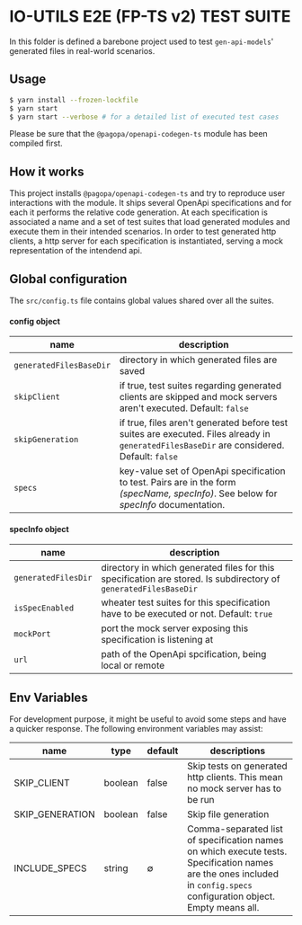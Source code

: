 # IO-UTILS E2E (FP-TS v2) TEST SUITE
In this folder is defined a barebone project used to test `gen-api-models`' generated files in real-world scenarios. 

## Usage

```sh
$ yarn install --frozen-lockfile
$ yarn start
$ yarn start --verbose # for a detailed list of executed test cases
```

Please be sure that the `@pagopa/openapi-codegen-ts` module has been compiled first.

## How it works

This project installs `@pagopa/openapi-codegen-ts` and try to reproduce user interactions with the module. It ships several OpenApi specifications and for each it performs the relative code generation. At each specification is associated a name and a set of test suites that load generated modules and execute them in their intended scenarios. In order to test generated http clients, a http server for each specification is instantiated, serving a mock representation of the intendend api.

## Global configuration

The `src/config.ts` file contains global values shared over all the suites. 

#### config object
| name | description
|-|-|
| `generatedFilesBaseDir` | directory in which generated files are saved
| `skipClient` |  if true, test suites regarding generated clients are skipped and mock servers aren't executed. Default: `false`
| `skipGeneration` |  if true, files aren't generated before test suites are executed. Files already in `generatedFilesBaseDir` are considered. Default: `false`
| `specs` | key-value set of OpenApi specification to test. Pairs are in the form _(specName, specInfo)_. See below for _specInfo_ documentation.

#### specInfo object
| name | description
|-|-|
|`generatedFilesDir`| directory in which generated files for this specification are stored. Is subdirectory of `generatedFilesBaseDir` |
|`isSpecEnabled`| wheater test suites for this specification have to be executed or not. Default: `true`
|`mockPort`| port the mock server exposing this specification is listening at |
|`url`| path of the OpenApi spcification, being local or remote |



## Env Variables

For development purpose, it might be useful to avoid some steps and have a quicker response. The following environment variables may assist:

| name | type | default | descriptions |
|-|-|-|-|
| SKIP_CLIENT | boolean| false | Skip tests on generated http clients. This mean no mock server has to be run
| SKIP_GENERATION| boolean | false | Skip file generation
| INCLUDE_SPECS| string | ∅ | Comma-separated list of specification names on which execute tests. Specification names are the ones included in `config.specs` configuration object. Empty means all. 


